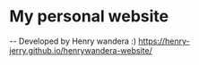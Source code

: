 # My personal website

-- Developed by Henry wandera :)
https://henry-jerry.github.io/henrywandera-website/
